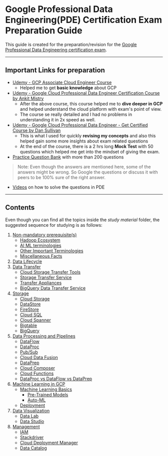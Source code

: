 
# Google Professional Data Engineering(PDE) Certification Exam Preparation Guide

This guide is created for the preparation/revision for the [Google Professional Data Engineering certification exam](https://cloud.google.com/certification/data-engineer). 

---

## Important Links for preparation
- [Udemy - GCP Associate Cloud Engineer Course](https://www.udemy.com/course-dashboard-redirect/?course_id=3827154)
 	- Helped me to get **basic knowledge** about GCP
- [Udemy - Google Cloud Professional Data Engineer Certification Course by Ankit Mistry](https://www.udemy.com/course-dashboard-redirect/?course_id=4095980)
	- After the above course, this course helped me to **dive deeper in GCP** and helped understand the cloud platform with exam's point of view. 
	- The course se really detailed and I had no problems in understanding it in 2x speed as well.
- [Udemy - Google Cloud Professional Data Engineer - Get Certified Course by Dan Sullivan](https://www.udemy.com/course-dashboard-redirect/?course_id=3125272) 
	- This is what I used for quickly **revising my concepts** and also this helped gain some more insights about exam related questions
	- At the end of the course, there is a 2 hrs long **Mock Test** with 50 questions which helped me get into the mindset of giving the exam.
- [Practice Question Bank](https://www.passnexam.com/google/google-data-engineer) with more than 200 questions
 > Note: Even though the answers are mentioned here, some of the answers might be wrong. So Google the questions or discuss it with peers to be 100% sure of the right answer. 
- [Videos](https://www.youtube.com/watch?v=7UOX2R-xf8I&list=PLQMsfKRZZviSLraRoqXulcMKFvIXQkHdA) on how to solve the questions in PDE

---

## Contents
Even though you can find all the topics inside the _study material_ folder, the suggested sequence for studying is as follows:
 1. [Non-mandatory prerequisite(s)](https://github.com/singhgautam7/GCP-PDE-preparation---GRS/tree/main/study_material/others)
	 - [Hadoop Ecosystem](https://github.com/singhgautam7/GCP-PDE-preparation---GRS/blob/main/study_material/others/hadoop.md)
	 - [AI ML terminologies](https://github.com/singhgautam7/GCP-PDE-preparation---GRS/blob/main/study_material/others/ai_ml_terminologies.md)
	 - [Other Important Terminologies](https://github.com/singhgautam7/GCP-PDE-preparation---GRS/tree/main/study_material/others)
	 - [Miscellaneous Facts](https://github.com/singhgautam7/GCP-PDE-preparation---GRS/blob/main/study_material/others/misc.md)
 2. [Data Lifecycle](https://github.com/singhgautam7/GCP-PDE-preparation---GRS/blob/main/study_material/data_lifecycle.md)
 3. [Data Transfer](https://github.com/singhgautam7/GCP-PDE-preparation---GRS/blob/main/study_material/data_transfer.md)
	 - [Cloud Storage Transfer Tools](https://github.com/singhgautam7/GCP-PDE-preparation---GRS/blob/main/study_material/data_transfer.md#1-cloud-storage-transfer-tools)
	 - [Storage Transfer Service](https://github.com/singhgautam7/GCP-PDE-preparation---GRS/blob/main/study_material/data_transfer.md#1-cloud-storage-transfer-tools)
	 - [Transfer Appliances](https://github.com/singhgautam7/GCP-PDE-preparation---GRS/blob/main/study_material/data_transfer.md#3-transfer-appliances)
	 - [BigQuery Data Transfer Service](https://github.com/singhgautam7/GCP-PDE-preparation---GRS/blob/main/study_material/data_transfer.md#4-bigquery-data-transfer-service)
 4. [Storage](https://github.com/singhgautam7/GCP-PDE-preparation---GRS/blob/main/study_material/storage.md) 
	 - [Cloud Storage](https://github.com/singhgautam7/GCP-PDE-preparation---GRS/blob/main/study_material/storage.md#cloud-storage)
	 - [DataStore](https://github.com/singhgautam7/GCP-PDE-preparation---GRS/blob/main/study_material/storage.md#datastore)
	 - [FireStore](https://github.com/singhgautam7/GCP-PDE-preparation---GRS/blob/main/study_material/storage.md#firestore)
	 - [Cloud SQL](https://github.com/singhgautam7/GCP-PDE-preparation---GRS/blob/main/study_material/storage.md#cloud-sql)
	 - [Cloud Spanner](https://github.com/singhgautam7/GCP-PDE-preparation---GRS/blob/main/study_material/storage.md#cloud-spanner)
	 - [Bigtable](https://github.com/singhgautam7/GCP-PDE-preparation---GRS/blob/main/study_material/storage.md#bigtable)
	 - [BigQuery](https://github.com/singhgautam7/GCP-PDE-preparation---GRS/blob/main/study_material/storage.md#bigquery)
 5. [Data Processing and Pipelines](https://github.com/singhgautam7/GCP-PDE-preparation---GRS/blob/main/study_material/data_processing_and_pipelines.md)
	 - [DataFlow](https://github.com/singhgautam7/GCP-PDE-preparation---GRS/blob/main/study_material/data_processing_and_pipelines.md#dataflow)
	 - [DataProc](https://github.com/singhgautam7/GCP-PDE-preparation---GRS/blob/main/study_material/data_processing_and_pipelines.md#dataproc)
	 - [Pub/Sub](https://github.com/singhgautam7/GCP-PDE-preparation---GRS/blob/main/study_material/data_processing_and_pipelines.md#pubsub)
	 - [Cloud Data Fusion](https://github.com/singhgautam7/GCP-PDE-preparation---GRS/blob/main/study_material/data_processing_and_pipelines.md#dataprep)
	 - [DataPrep](https://github.com/singhgautam7/GCP-PDE-preparation---GRS/blob/main/study_material/data_processing_and_pipelines.md#dataprep)
	 - [Cloud Composer](https://github.com/singhgautam7/GCP-PDE-preparation---GRS/blob/main/study_material/data_processing_and_pipelines.md#cloud-composer)
	 - [Cloud Functions](https://github.com/singhgautam7/GCP-PDE-preparation---GRS/blob/main/study_material/data_processing_and_pipelines.md#dataproc-vs-dataflow-vs-dataprep)
	 - [DataProc vs DataFlow vs DataPrep](https://github.com/singhgautam7/GCP-PDE-preparation---GRS/blob/main/study_material/data_processing_and_pipelines.md#dataproc-vs-dataflow-vs-dataprep)
 6. [Machine Learning in GCP](https://github.com/singhgautam7/GCP-PDE-preparation---GRS/blob/main/study_material/ai_ml.md)
	 - [Machine Learning Basics](https://github.com/singhgautam7/GCP-PDE-preparation---GRS/blob/main/study_material/ai_ml.md#machine-learning)
	 	- [Pre-Trained Models](https://github.com/singhgautam7/GCP-PDE-preparation---GRS/blob/main/study_material/ai_ml.md#machine-learning)
	 	- [Auto-ML](https://github.com/singhgautam7/GCP-PDE-preparation---GRS/blob/main/study_material/ai_ml.md#automl)
	- [Deployment](https://github.com/singhgautam7/GCP-PDE-preparation---GRS/blob/main/study_material/ai_ml.md#deployment)
 7. [Data Visualization](https://github.com/singhgautam7/GCP-PDE-preparation---GRS/blob/main/study_material/visualization.md) 
	 - [Data Lab](https://github.com/singhgautam7/GCP-PDE-preparation---GRS/blob/main/study_material/visualization.md#cloud-datalab)
	 - [Data Studio](https://github.com/singhgautam7/GCP-PDE-preparation---GRS/blob/main/study_material/visualization.md#data-studio)
 8. [Management](https://github.com/singhgautam7/GCP-PDE-preparation---GRS/blob/main/study_material/management.md)
	 - [IAM](https://github.com/singhgautam7/GCP-PDE-preparation---GRS/blob/main/study_material/management.md#identity-and-access-management-iam)
	 - [Stackdriver](https://github.com/singhgautam7/GCP-PDE-preparation---GRS/blob/main/study_material/management.md#stackdriver)
	 - [Cloud Deployment Manager](https://github.com/singhgautam7/GCP-PDE-preparation---GRS/blob/main/study_material/management.md#cloud-deployment-manager)
	 - [Data Catalog](https://github.com/singhgautam7/GCP-PDE-preparation---GRS/blob/main/study_material/management.md#data-catalog)

